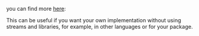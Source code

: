 you can find more [here](https://plugfox.dev/business-logic-component-4/):

This can be useful if you want your own implementation without using streams and libraries,
for example, in other languages or for your package.